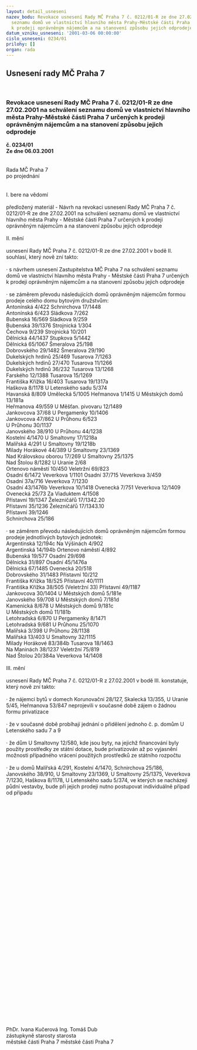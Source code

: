 ```yaml
---
layout: detail_usneseni
nazev_bodu: Revokace usnesení Rady MČ Praha 7 č. 0212/01-R ze dne 27.02.2001 na schválení
  seznamu domů ve vlastnictví hlavního města Prahy-Městské části Praha 7 určených
  k prodeji oprávněným nájemcům a na stanovení způsobu jejich odprodeje
datum_vzniku_usneseni: '2001-03-06 00:00:00'
cislo_usneseni: 0234/01
prilohy: []
organ: rada
---
```

<div id="ucUsn_pList" class="usn">
	<span><h2>Usnesení rady MČ Praha 7 </h2>
<br></span><div class="standBody">
<span><h3>Revokace usnesení Rady MČ Praha 7 č. 0212/01-R ze dne 27.02.2001 na schválení seznamu domů ve vlastnictví hlavního města Prahy-Městské části Praha 7 určených k prodeji oprávněným nájemcům a na stanovení způsobu jejich odprodeje</h3></span><div class="center">
		<strong>č. 0234/01</strong><br>
	</div>
<div class="center">
		<strong>Ze dne 06.03.2001</strong><br><br>
	</div>
<br>Rada MČ Praha 7<br>po projednání<br><br><br>I.	bere na vědomí<br><br> předložený materiál - Návrh na revokaci usnesení Rady MČ Praha 7 č. 0212/01-R ze dne 27.02.2001 na schválení seznamu domů ve vlastnictví hlavního města Prahy - Městské části Praha 7 určených k prodeji oprávněným nájemcům a na stanovení způsobu jejich odprodeje<br><br>II.	mění <br><br>usnesení Rady MČ Praha 7 č. 0212/01-R ze dne 27.02.2001 v bodě II. souhlasí, který nově zní takto:<br><br>· s návrhem usnesení Zastupitelstva MČ Praha 7 na schválení seznamu domů ve vlastnictví hlavního města Prahy - Městské části Praha 7 určených k prodeji oprávněným nájemcům a na stanovení způsobu jejich odprodeje<br><br>· se záměrem převodu následujících domů oprávněným nájemcům formou prodeje celého domu bytovým družstvům:<br>		Antonínská 4/422 					Schnirchova 17/1448<br>		Antonínská 6/423					Sládkova 7/262	<br>		Bubenská 16/569					Sládkova 9/259<br>		Bubenská 39/1376 					Strojnická 1/304	<br>		Čechova 9/239					Strojnická 10/201<br>		Dělnická 44/1437					Stupkova 5/1442<br>		Dělnická 65/1067					Šmeralova 25/198<br>		Dobrovského 29/1482				Šmeralova 29/190<br>		Dukelských hrdinů 25/469				Tusarova 7/1263		<br>		Dukelských hrdinů 27/470				Tusarova 11/1266<br>		Dukelských hrdinů 36/232				Tusarova 13/1268<br>		Farského 12/1388					Tusarova 15/1269<br>		Františka Křížka 16/403				Tusarova 19/1317a<br>		Haškova 8/1178					U Letenského sadu 5/374	<br>		Havanská 8/809					Umělecká 5/1005					Heřmanova 1/1415					U Městských domů 13/181a<br>		Heřmanova 49/559 					U Měšťan. pivovaru 12/1489<br>		Jankovcova 37/68					U Pergamenky 10/1406<br>		Jankovcova 47/862					U Průhonu 6/523<br>		   							U Průhonu 30/1137<br>		Janovského 38/910 					U Průhonu 44/1238<br>		Kostelní 4/1470					U Smaltovny 17/1218a<br>		Malířská 4/291					U Smaltovny 19/1218b	<br>		Milady Horákové 44/389				U Smaltovny 23/1369		<br>		Nad Královskou oborou 17/269			U Smaltovny 25/1375			<br> 		Nad Štolou 8/1282					U Uranie 2/68<br>		Ortenovo náměstí 10/450				Veletržní 69/823	<br>		Osadní 6/1472						Veverkova 1/1101					Osadní 37/715						Veverkova 3/459<br>		Osadní 37a/716					Veverkova 7/1230		<br>		Osadní 43/1476b					Veverkova 10/1418					Ovenecká 7/751					Veverkova 12/1409<br>		Ovenecká 25/73					Za Viaduktem 4/1508<br>		Přístavní 19/1347					Železničářů 17/1342.20<br>		Přístavní 35/1236					Železničářů 17/1343.10<br>		Přístavní 39/1246					<br>		Schnirchova 25/186	<br> <br>· se záměrem převodu následujících domů oprávněným nájemcům formou prodeje jednotlivých bytových jednotek:<br>		Argentinská 12/194c 					Na Výšinách 4/902<br>		Argentinská 14/194b					Ortenovo náměstí 4/892<br>		Bubenská 19/577					Osadní 29/698<br>		Dělnická 31/897					Osadní 45/1476a		<br>		Dělnická 67/1485					Ovenecká 20/518	<br>		Dobrovského 31/1483 				Přístavní 10/212	<br>		Františka Křížka 18/525				Přístavní 40/1111<br>		Františka Křížka 38/505 (Veletržní 33)		Přístavní 49/1187<br>		Jankovcova 30/1404					U Městských domů 5/181e<br>		Janovského 59/708 					U Městských domů 7/181d<br>		Kamenická 8/678 					U Městských domů 9/181c<br>									U Městských domů 11/181b<br>		Letohradská 6/870					U Pergamenky 8/1471<br>		Letohradská 9/681					U Průhonu 25/1070	<br>		Malířská 3/398 					U Průhonu 28/1138<br>		Malířská 13/403					U Smaltovny 32/1115 <br>		Milady Horákové 83/384b				Tusarova 18/1463<br>		Na Maninách 38/1237				Veletržní 75/819<br>		Nad Štolou 20/384a					Veverkova 14/1408	<br><br>III.	mění <br><br>usnesení Rady MČ Praha 7 č. 0212/01-R z 27.02.2001 v bodě III. konstatuje, který nově zní takto:<br><br>· že nájemci bytů v domech Korunovační 28/127, Skalecká 13/355, U Uranie 5/45, Heřmanova 53/847 neprojevili v současné době zájem o žádnou formu privatizace<br> <br>· že v současné době probíhají jednání o přidělení jednoho č. p. domům U Letenského sadu 7 a 9<br> <br>· že dům U Smaltovny 12/580, kde jsou byty, na jejichž financování byly použity prostředky ze státní dotace, bude privatizován až po vyjasnění možnosti případného vrácení použitých prostředků ze státního rozpočtu<br> <br>· že u domů Malířská 4/291, Kostelní 4/1470, Schnirchova 25/186, Janovského 38/910, U Smaltovny 23/1369, U Smaltovny 25/1375, Veverkova 7/1230, Haškova 8/1178, U Letenského sadu 5/374, ve kterých se nacházejí půdní vestavby, bude při jejich prodeji nutno postupovat individuálně případ od případu<br><br><br> <br><br><br><br><br><br><br><br><br><br><br><br><br><br><br><br><br><br><br><br><br><br><br><br><br><br><br><br><br><br><br><br><br><br><br>             PhDr. Ivana Kučerová                                                                       Ing. Tomáš Dub<br>                zástupkyně starosty                                                                                 starosta<br>               městské části Praha 7                                                                     městské části Praha 7<br><br>
</div>
</div>